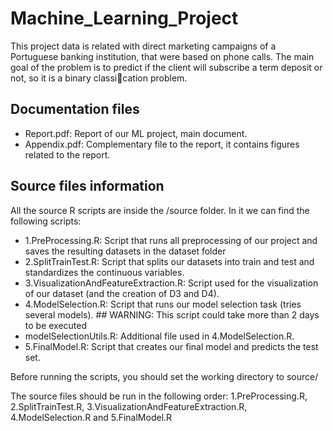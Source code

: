 # Machine_Learning_Project
 This project data is related with direct marketing campaigns of a Portuguese banking institution, that were based on phone calls. The main goal of the problem is to predict if the client will subscribe a term deposit or not, so it is a binary classication problem.

## Documentation files

- Report.pdf: Report of our ML project, main document.
- Appendix.pdf: Complementary file to the report, it contains figures related to the report.

## Source files information

All the source R scripts are inside the /source folder. In it we can find the following scripts: 
- 1.PreProcessing.R: Script that runs all preprocessing of our project and saves the resulting datasets in the dataset folder
- 2.SplitTrainTest.R: Script that splits our datasets into train and test and standardizes the continuous variables.
- 3.VisualizationAndFeatureExtraction.R: Script used for the visualization of our dataset (and the creation of D3 and D4).
- 4.ModelSelection.R: Script that runs our model selection task (tries several models). ## WARNING: This script could take more than 2 days to be executed
- modelSelectionUtils.R: Additional file used in 4.ModelSelection.R.
- 5.FinalModel.R: Script that creates our final model and predicts the test set. 

Before running the scripts, you should set the working directory to source/

The source files should be run in the following order: 
 1.PreProcessing.R, 2.SplitTrainTest.R, 3.VisualizationAndFeatureExtraction.R, 4.ModelSelection.R and 5.FinalModel.R
